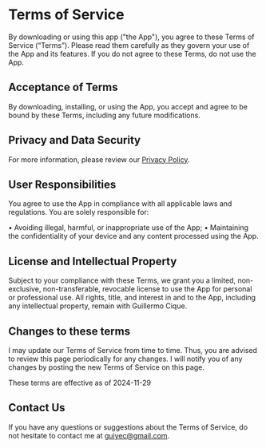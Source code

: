 # Terms of Service
By downloading or using this app ("the App"), you agree to these Terms of Service (“Terms”). Please read them carefully as they govern your use of the App and its features. If you do not agree to these Terms, do not use the App.

## Acceptance of Terms
By downloading, installing, or using the App, you accept and agree to be bound by these Terms, including any future modifications.

## Privacy and Data Security
For more information, please review our  [Privacy Policy](./PRIVACY_POLICY.md).

## User Responsibilities
You agree to use the App in compliance with all applicable laws and regulations. You are solely responsible for:

• Avoiding illegal, harmful, or inappropriate use of the App;
• Maintaining the confidentiality of your device and any content processed using the App.

## License and Intellectual Property
Subject to your compliance with these Terms, we grant you a limited, non-exclusive, non-transferable, revocable license to use the App for personal or professional use. All rights, title, and interest in and to the App, including any intellectual property, remain with Guillermo Cique.

## Changes to these terms
I may update our Terms of Service from time to time. Thus, you are advised to review this page periodically for any changes. I will notify you of any changes by posting the new Terms of Service on this page.

These terms are effective as of 2024-11-29

## Contact Us
If you have any questions or suggestions about the Terms of Service, do not hesitate to contact me at guiyec@gmail.com.
